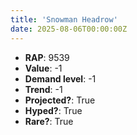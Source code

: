 ```yaml
---
title: 'Snowman Headrow'
date: 2025-08-06T00:00:00Z
---
```

- **RAP**: 9539
- **Value**: -1
- **Demand level**: -1
- **Trend**: -1
- **Projected?**: True
- **Hyped?**: True
- **Rare?**: True
